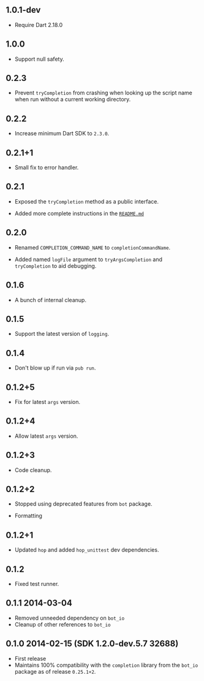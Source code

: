## 1.0.1-dev

- Require Dart 2.18.0

## 1.0.0

- Support null safety.

## 0.2.3

* Prevent `tryCompletion` from crashing when looking up the script name when run
  without a current working directory.

## 0.2.2

* Increase minimum Dart SDK to `2.3.0`.

## 0.2.1+1

* Small fix to error handler.

## 0.2.1

* Exposed the `tryCompletion` method as a public interface.

* Added more complete instructions in the [`README.md`](README.md)

## 0.2.0

* Renamed `COMPLETION_COMMAND_NAME` to `completionCommandName`.

* Added named `logFile` argument to `tryArgsCompletion` and `tryCompletion` to
  aid debugging.

## 0.1.6

* A bunch of internal cleanup.

## 0.1.5

* Support the latest version of `logging`.

## 0.1.4

* Don't blow up if run via `pub run`.

## 0.1.2+5

* Fix for latest `args` version.

## 0.1.2+4

* Allow latest `args` version.

## 0.1.2+3

* Code cleanup.

## 0.1.2+2

* Stopped using deprecated features from `bot` package.

* Formatting

## 0.1.2+1

 * Updated `hop` and added `hop_unittest` dev dependencies.

## 0.1.2

* Fixed test runner.

## 0.1.1 2014-03-04
 * Removed unneeded dependency on `bot_io`
 * Cleanup of other references to `bot_io`

## 0.1.0 2014-02-15 (SDK 1.2.0-dev.5.7 32688)
 * First release
 * Maintains 100% compatibility with the `completion` library from the `bot_io`
   package as of release `0.25.1+2`.
